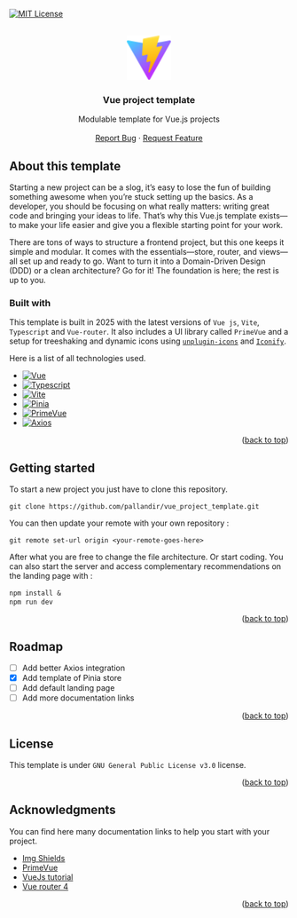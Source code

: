 <a name="readme-top"></a>

[![MIT License][license-shield]][license-url]

<!-- PROJECT LOGO -->
<br />
<div align="center">
<a href="https://leetcode.com/problems/two-sum/description/">
    <img src="./public/vite.svg" alt="Logo" width="80" height="80">
  </a>
  <h3 align="center">Vue project template</h3>

  <p align="center">
    Modulable template for Vue.js projects
    <br />
    <br />
    <a href="https://github.com/pallandir/vue_project_template/issues">Report Bug</a>
    ·
    <a href="https://github.com/pallandir/vue_project_template/issues">Request Feature</a>
  </p>
</div>

## About this template

Starting a new project can be a slog, it’s easy to lose the fun of building something awesome when you’re stuck setting up the basics. As a developer, you should be focusing on what really matters: writing great code and bringing your ideas to life. That’s why this Vue.js template exists—to make your life easier and give you a flexible starting point for your work.

There are tons of ways to structure a frontend project, but this one keeps it simple and modular. It comes with the essentials—store, router, and views—all set up and ready to go. Want to turn it into a Domain-Driven Design (DDD) or a clean architecture? Go for it! The foundation is here; the rest is up to you.

### Built with

This template is built in 2025 with the latest versions of `Vue js`, `Vite`, `Typescript` and `Vue-router`.
It also includes a UI library called `PrimeVue` and a setup for treeshaking and dynamic icons using <a href="https://github.com/unplugin/unplugin-icons">`unplugin-icons`</a> and <a href="https://iconify.design/">`Iconify`</a>.

Here is a list of all technologies used.

- [![Vue][Vue.js]][Vue-url]
- [![Typescript][typescript]][Typescript-url]
- [![Vite][vite]][Vite-url]
- [![Pinia][Pinia]][Pinia-url]
- [![PrimeVue][PrimeVue]][PrimeVue-url]
- [![Axios][Axios]][Axios-url]

<p align="right">(<a href="#readme-top">back to top</a>)</p>

<!-- GETTING STARTED -->

## Getting started

To start a new project you just have to clone this repository.

```
git clone https://github.com/pallandir/vue_project_template.git
```

You can then update your remote with your own repository :

```
git remote set-url origin <your-remote-goes-here>
```

After what you are free to change the file architecture. Or start coding. You can also start the server and access complementary recommendations on the landing page with :

```
npm install &
npm run dev
```

<p align="right">(<a href="#readme-top">back to top</a>)</p>

<!-- ROADMAP -->

## Roadmap

- [ ] Add better Axios integration
- [x] Add template of Pinia store
- [ ] Add default landing page
- [ ] Add more documentation links

<p align="right">(<a href="#readme-top">back to top</a>)</p>

<!-- LICENSE -->

## License

This template is under `GNU General Public License v3.0` license.

<p align="right">(<a href="#readme-top">back to top</a>)</p>

<!-- ACKNOWLEDGMENTS -->

## Acknowledgments

You can find here many documentation links to help you start with your project.

- [Img Shields](https://shields.io)
- [PrimeVue](https://primevue.org/vite)
- [VueJs tutorial](https://vuejs.org/guide/introduction.html)
- [Vue router 4](https://vueschool.io/articles/vuejs-tutorials/how-to-use-vue-router-a-complete-tutorial/)
  <p align="right">(<a href="#readme-top">back to top</a>)</p>

<!-- ------------------------    OUTBOUND SECTION    ------------------------>

[license-shield]: https://img.shields.io/badge/GNU_General_Public_License_v3.0-black?style=for-the-badge
[license-url]: https://www.gnu.org/licenses/gpl-3.0.en.html

<!-- ---------------------------------------------- -->

[Vue.js]: https://img.shields.io/badge/Vue.js-35495E?style=for-the-badge&logo=vuedotjs&logoColor=4FC08D
[Vue-url]: https://vuejs.org/

<!-- ---------------------------------------------- -->

[Typescript]: https://img.shields.io/badge/ts-35495E?style=for-the-badge&logo=typescript&logoColor=3178C6
[Typescript-url]: https://www.typescriptlang.org/

<!-- ---------------------------------------------- -->

[Vite]: https://img.shields.io/badge/vite-35495E?style=for-the-badge&logo=vite&logoColor=FFFFFF
[Vite-url]: https://vite.dev/

<!-- ---------------------------------------------- -->

[Pinia]: https://img.shields.io/badge/pinia-yellow?style=for-the-badge
[Pinia-url]: https://pinia.vuejs.org/

<!-- ---------------------------------------------- -->

[PrimeVue]: https://img.shields.io/badge/primeVue-35495E?style=for-the-badge&logo=primeVue&logoColor=41B883
[PrimeVue-url]: https://primevue.org/

<!-- ---------------------------------------------- -->

[Axios]: https://img.shields.io/badge/axios-35495E?style=for-the-badge&logo=axios&logoColor=FFFFFF
[Axios-url]: https://axios.org/
